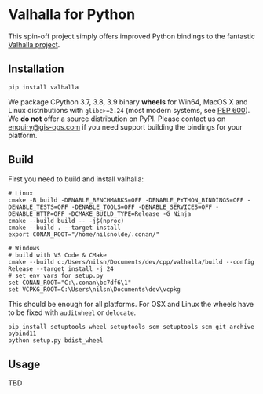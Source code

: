 # Valhalla for Python

This spin-off project simply offers improved Python bindings to the fantastic [Valhalla project](https://github.com/valhalla/valhalla). 

## Installation
 
`pip install valhalla`

We package CPython 3.7, 3.8, 3.9 binary **wheels** for Win64, MacOS X and Linux distributions with `glibc>=2.24` (most modern systems, see [PEP 600](https://www.python.org/dev/peps/pep-0600/)). We **do not** offer a source distribution on PyPI. Please contact us on enquiry@gis-ops.com if you need support building the bindings for your platform.

## Build

First you need to build and install valhalla:

```shell script
# Linux
cmake -B build -DENABLE_BENCHMARKS=OFF -DENABLE_PYTHON_BINDINGS=OFF -DENABLE_TESTS=OFF -DENABLE_TOOLS=OFF -DENABLE_SERVICES=OFF -DENABLE_HTTP=OFF -DCMAKE_BUILD_TYPE=Release -G Ninja
cmake --build build -- -j$(nproc)
cmake --build . --target install
export CONAN_ROOT="/home/nilsnolde/.conan/"

# Windows
# build with VS Code & CMake
cmake --build c:/Users/nilsn/Documents/dev/cpp/valhalla/build --config Release --target install -j 24
# set env vars for setup.py
set CONAN_ROOT="C:\.conan\bc7df6\1"
set VCPKG_ROOT=C:\Users\nilsn\Documents\dev\vcpkg
```

This should be enough for all platforms. For OSX and Linux the wheels have to be fixed with `auditwheel` or `delocate`.

```
pip install setuptools wheel setuptools_scm setuptools_scm_git_archive pybind11
python setup.py bdist_wheel
```

## Usage

TBD
